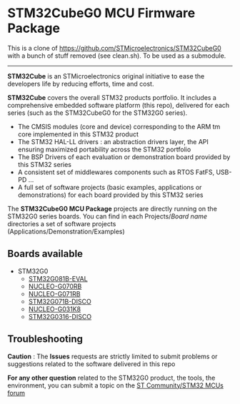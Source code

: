 # STM32CubeG0 MCU Firmware Package

This is a clone of https://github.com/STMicroelectronics/STM32CubeG0 with a bunch of stuff removed (see clean.sh).
To be used as a submodule.

-----

**STM32Cube** is an STMicroelectronics original initiative to ease the developers life by reducing efforts, time and cost.

**STM32Cube** covers the overall STM32 products portfolio. It includes a comprehensive embedded software platform (this repo), delivered for each series (such as the STM32CubeG0 for the STM32G0 series).
   * The CMSIS modules (core and device) corresponding to the ARM tm core implemented in this STM32 product
   * The STM32 HAL-LL drivers : an abstraction drivers layer, the API ensuring maximized portability across the STM32 portfolio 
   * The BSP Drivers of each evaluation or demonstration board provided by this STM32 series 
   * A consistent set of middlewares components such as RTOS FatFS, USB-PD ...
   * A full set of software projects (basic examples, applications or demonstrations) for each board provided by this STM32 series
   
The **STM32CubeG0 MCU Package** projects are directly running on the STM32G0 series boards. You can find in each Projects/*Board name* directories a set of software projects (Applications/Demonstration/Examples)


## Boards available
  * STM32G0
    * [STM32G081B-EVAL](https://www.st.com/en/evaluation-tools/stm32g081b-eval.html)
    * [NUCLEO-G070RB](https://www.st.com/en/evaluation-tools/nucleo-g070rb.html)
    * [NUCLEO-G071RB](https://www.st.com/en/evaluation-tools/nucleo-g071rb.html)
    * [STM32G071B-DISCO](https://www.st.com/en/evaluation-tools/stm32g071b-disco.html)
    * [NUCLEO-G031K8](https://www.st.com/en/evaluation-tools/nucleo-g031k8.html)
    * [STM32G0316-DISCO](https://www.st.com/en/evaluation-tools/stm32g0316-disco.html)

## Troubleshooting

**Caution** : The **Issues** requests are strictly limited to submit problems or suggestions related to the software delivered in this repo

**For any other question** related to the STM32G0 product, the tools, the environment, you can submit a topic on the [ST Community/STM32 MCUs forum](https://community.st.com/s/group/0F90X000000AXsASAW/stm32-mcus)

